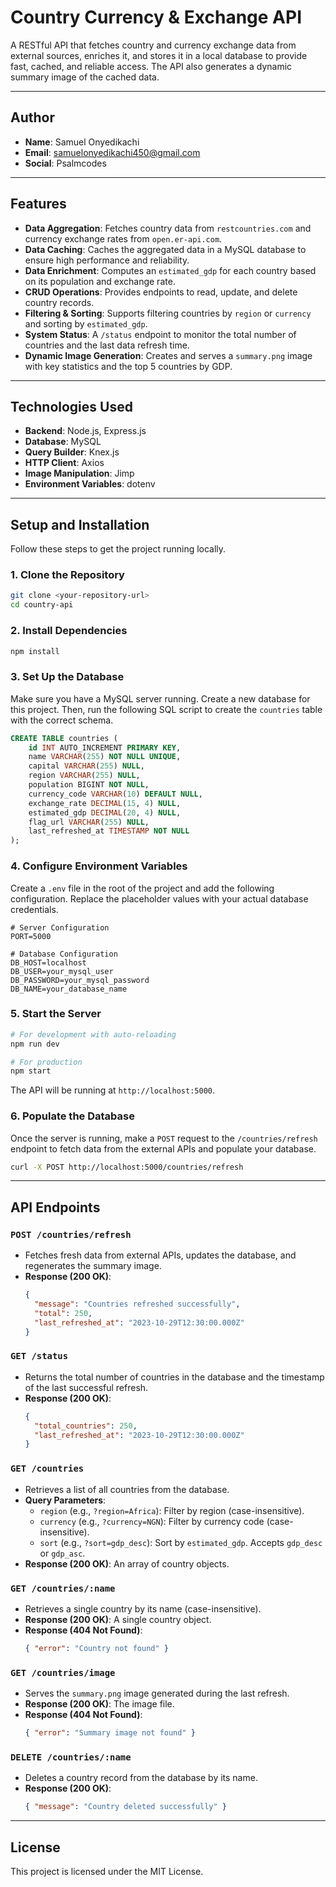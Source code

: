 # Country Currency & Exchange API

A RESTful API that fetches country and currency exchange data from external sources, enriches it, and stores it in a local database to provide fast, cached, and reliable access. The API also generates a dynamic summary image of the cached data.

---

## Author

- **Name**: Samuel Onyedikachi
- **Email**: [samuelonyedikachi450@gmail.com](mailto:samuelonyedikachi450@gmail.com)
- **Social**: Psalmcodes

---

## Features

- **Data Aggregation**: Fetches country data from `restcountries.com` and currency exchange rates from `open.er-api.com`.
- **Data Caching**: Caches the aggregated data in a MySQL database to ensure high performance and reliability.
- **Data Enrichment**: Computes an `estimated_gdp` for each country based on its population and exchange rate.
- **CRUD Operations**: Provides endpoints to read, update, and delete country records.
- **Filtering & Sorting**: Supports filtering countries by `region` or `currency` and sorting by `estimated_gdp`.
- **System Status**: A `/status` endpoint to monitor the total number of countries and the last data refresh time.
- **Dynamic Image Generation**: Creates and serves a `summary.png` image with key statistics and the top 5 countries by GDP.

---

## Technologies Used

- **Backend**: Node.js, Express.js
- **Database**: MySQL
- **Query Builder**: Knex.js
- **HTTP Client**: Axios
- **Image Manipulation**: Jimp
- **Environment Variables**: dotenv

---

## Setup and Installation

Follow these steps to get the project running locally.

### 1. Clone the Repository

```bash
git clone <your-repository-url>
cd country-api
```

### 2. Install Dependencies

```bash
npm install
```

### 3. Set Up the Database

Make sure you have a MySQL server running. Create a new database for this project. Then, run the following SQL script to create the `countries` table with the correct schema.

```sql
CREATE TABLE countries (
    id INT AUTO_INCREMENT PRIMARY KEY,
    name VARCHAR(255) NOT NULL UNIQUE,
    capital VARCHAR(255) NULL,
    region VARCHAR(255) NULL,
    population BIGINT NOT NULL,
    currency_code VARCHAR(10) DEFAULT NULL,
    exchange_rate DECIMAL(15, 4) NULL,
    estimated_gdp DECIMAL(20, 4) NULL,
    flag_url VARCHAR(255) NULL,
    last_refreshed_at TIMESTAMP NOT NULL
);
```

### 4. Configure Environment Variables

Create a `.env` file in the root of the project and add the following configuration. Replace the placeholder values with your actual database credentials.

```env
# Server Configuration
PORT=5000

# Database Configuration
DB_HOST=localhost
DB_USER=your_mysql_user
DB_PASSWORD=your_mysql_password
DB_NAME=your_database_name
```

### 5. Start the Server

```bash
# For development with auto-reloading
npm run dev

# For production
npm start
```

The API will be running at `http://localhost:5000`.

### 6. Populate the Database

Once the server is running, make a `POST` request to the `/countries/refresh` endpoint to fetch data from the external APIs and populate your database.

```bash
curl -X POST http://localhost:5000/countries/refresh
```

---

## API Endpoints

### `POST /countries/refresh`

- Fetches fresh data from external APIs, updates the database, and regenerates the summary image.
- **Response (200 OK)**:
  ```json
  {
    "message": "Countries refreshed successfully",
    "total": 250,
    "last_refreshed_at": "2023-10-29T12:30:00.000Z"
  }
  ```

### `GET /status`

- Returns the total number of countries in the database and the timestamp of the last successful refresh.
- **Response (200 OK)**:
  ```json
  {
    "total_countries": 250,
    "last_refreshed_at": "2023-10-29T12:30:00.000Z"
  }
  ```

### `GET /countries`

- Retrieves a list of all countries from the database.
- **Query Parameters**:
  - `region` (e.g., `?region=Africa`): Filter by region (case-insensitive).
  - `currency` (e.g., `?currency=NGN`): Filter by currency code (case-insensitive).
  - `sort` (e.g., `?sort=gdp_desc`): Sort by `estimated_gdp`. Accepts `gdp_desc` or `gdp_asc`.
- **Response (200 OK)**: An array of country objects.

### `GET /countries/:name`

- Retrieves a single country by its name (case-insensitive).
- **Response (200 OK)**: A single country object.
- **Response (404 Not Found)**:
  ```json
  { "error": "Country not found" }
  ```

### `GET /countries/image`

- Serves the `summary.png` image generated during the last refresh.
- **Response (200 OK)**: The image file.
- **Response (404 Not Found)**:
  ```json
  { "error": "Summary image not found" }
  ```

### `DELETE /countries/:name`

- Deletes a country record from the database by its name.
- **Response (200 OK)**:
  ```json
  { "message": "Country deleted successfully" }
  ```

---

## License

This project is licensed under the MIT License.
